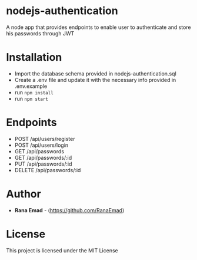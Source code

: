 # nodejs-authentication
A node app that provides endpoints to enable user to authenticate and store his passwords through JWT

# Installation
- Import the database schema provided in nodejs-authentication.sql
- Create a .env file and update it with the necessary info provided in .env.example
- run `npm install`
- run `npm start`

# Endpoints
- POST /api/users/register
- POST /api/users/login
- GET /api/passwords
- GET /api/passwords/:id
- PUT /api/passwords/:id
- DELETE /api/passwords/:id

# Author
- **Rana Emad** - (https://github.com/RanaEmad)

# License
This project is licensed under the MIT License